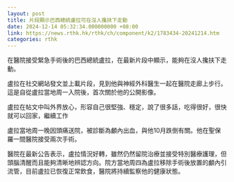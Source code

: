 ```yaml
---
layout: post
title: 片段顯示巴西總統盧拉可在沒人攙扶下走動
date: 2024-12-14 05:32:34.000000000 +08:00
link: https://news.rthk.hk/rthk/ch/component/k2/1783434-20241214.htm
categories: rthk
---
```


在醫院接受緊急手術後的巴西總統盧拉，在最新片段中顯示，能夠在沒人攙扶下走動。

盧拉在社交網站發文並上載片段，見到他與神經外科醫生一起在醫院走廊上步行。這是自從盧拉當地周一入院後，首次關於他的公開影像。

盧拉在帖文中叫外界放心，形容自己很堅強、穩定，說了很多話，吃得很好，很快就可以回家，繼續工作

盧拉當地周一晚因頭痛送院，被診斷為顱內出血，與他10月跌倒有關。他在聖保羅一間醫院接受兩次手術。

醫院在最新公告表示，盧拉情況好轉，雖然仍然留院治療並接受特別醫療護理，但頭腦清醒而且能夠清晰地辨認方向。院方當地周四為盧拉移除手術後放置的顱內引流管，目前盧拉已恢復正常飲食，醫院將持續監察他的健康狀態。
